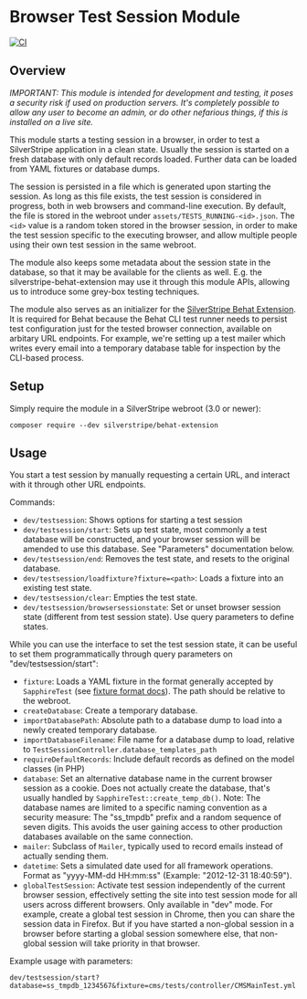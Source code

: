 # Browser Test Session Module

[![CI](https://github.com/silverstripe/silverstripe-testsession/actions/workflows/ci.yml/badge.svg)](https://github.com/silverstripe/silverstripe-testsession/actions/workflows/ci.yml)

## Overview

*IMPORTANT: This module is intended for development and testing, it poses a security risk if used on production servers.*
*It's completely possible to allow any user to become an admin, or do other nefarious things, if this is installed on a live site.*

This module starts a testing session in a browser,
in order to test a SilverStripe application in a clean state.
Usually the session is started on a fresh database with only default records loaded.
Further data can be loaded from YAML fixtures or database dumps.

The session is persisted in a file which is generated upon starting the session.
As long as this file exists, the test session is considered in progress,
both in web browsers and command-line execution. By default, the file
is stored in the webroot under `assets/TESTS_RUNNING-<id>.json`. The `<id>` value
is a random token stored in the browser session, in order to make the
test session specific to the executing browser, and allow multiple
people using their own test session in the same webroot.

The module also keeps some metadata about the session state in the database,
so that it may be available for the clients as well.
E.g. the silverstripe-behat-extension may use it through this module APIs,
allowing us to introduce some grey-box testing techniques.

The module also serves as an initializer for the
[SilverStripe Behat Extension](https://github.com/silverstripe-labs/silverstripe-behat-extension/).
It is required for Behat because the Behat CLI test runner needs to persist
test configuration just for the tested browser connection,
available on arbitary URL endpoints. For example,
we're setting up a test mailer which writes every email
into a temporary database table for inspection by the CLI-based process.

## Setup

Simply require the module in a SilverStripe webroot (3.0 or newer):

	composer require --dev silverstripe/behat-extension

## Usage

You start a test session by manually requesting a certain URL,
and interact with it through other URL endpoints.

Commands:

 * `dev/testsession`: Shows options for starting a test session
 * `dev/testsession/start`: Sets up test state, most commonly a test database will be constructed,
    and your browser session will be amended to use this database. See "Parameters" documentation below.
 * `dev/testsession/end`: Removes the test state, and resets to the original database.
 * `dev/testsession/loadfixture?fixture=<path>`: Loads a fixture into an existing test state.
 * `dev/testsession/clear`: Empties the test state.
 * `dev/testsession/browsersessionstate`: Set or unset browser session state (different from test session state).
   Use query parameters to define states.

While you can use the interface to set the test session state,
it can be useful to set them programmatically through query parameters
on "dev/testsession/start":

 * `fixture`: Loads a YAML fixture in the format generally accepted by `SapphireTest`
   (see [fixture format docs](http://doc.silverstripe.org/en/developer_guides/testing/fixtures/)).
   The path should be relative to the webroot.
 * `createDatabase`: Create a temporary database.
 * `importDatabasePath`: Absolute path to a database dump to load into a newly created temporary database.
 * `importDatabaseFilename`: File name for a database dump to load, relative to `TestSessionController.database_templates_path`
 * `requireDefaultRecords`: Include default records as defined on the model classes (in PHP)
 * `database`: Set an alternative database name in the current
    browser session as a cookie. Does not actually create the database,
    that's usually handled by `SapphireTest::create_temp_db()`.
    Note: The database names are limited to a specific naming convention as a security measure:
    The "ss_tmpdb" prefix and a random sequence of seven digits.
    This avoids the user gaining access to other production databases available on the same connection.
 * `mailer`: Subclass of `Mailer`, typically used to record emails instead of actually sending them.
 * `datetime`: Sets a simulated date used for all framework operations.
    Format as "yyyy-MM-dd HH:mm:ss" (Example: "2012-12-31 18:40:59").
 * `globalTestSession`: Activate test session independently of the current browser session,
    effectively setting the site into test session mode for all users across different browsers.
	Only available in "dev" mode. For example, create a global test session in Chrome, then you can share
	the session data in Firefox. But if you have started a non-global session in a browser before starting
	a global session somewhere else, that non-global session will take priority in that browser.

Example usage with parameters:

	dev/testsession/start?database=ss_tmpdb_1234567&fixture=cms/tests/controller/CMSMainTest.yml
